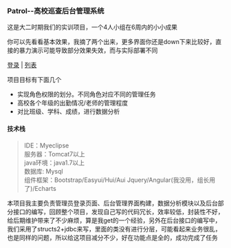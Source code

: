 ### Patrol--高校巡查后台管理系统

这是大二时期我们的实训项目，一个4人小组在6周内的小小成果

你可以先看看基本效果，我摘了两个出来，更多界面你还是down下来比较好，直接的暴力演示可能导致部分效果失效，而与实际部署不同

[登录](https://htmlpreview.github.io/?https://github.com/Kelier/Patrol/blob/master/Patrol/WebRoot/login.jsp) | [列表](https://htmlpreview.github.io/?https://github.com/Kelier/Patrol/blob/master/Patrol/WebRoot/table_work.html)

项目目标有下面几个
* 实现角色权限的划分。不同角色对应不同的管理任务
* 高校各个年级的出勤情况/老师的管理程度
* 对比班级、学科、成绩，进行数据分析

#### 技术栈
>IDE：Myeclipse<br>
>服务器：Tomcat7以上<br>
>java环境：java1.7以上<br>
>数据库: Mysql<br>
>组件框架：Bootstrap/Easyui/Hui/Aui Jquery/Angular(我没用，组长用了)/Echarts

本项目我主要负责管理员登录页面、后台管理界面构建，数据分析模块以及后台部分接口的编写，回顾整个项目，发现自己写的代码冗长，效率较低，封装性不好，给后期维护带来了不少麻烦，算是我get的一个经验，另外在后台接口的编写中，我们采用了structs2+jdbc来写，里面的类没有进行分层，可能看起来业务很乱，也是同样的问题，所以给这项目减分不少，好在功能点是全的，成功完成了任务
